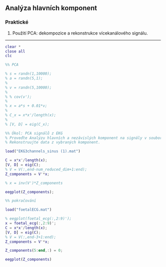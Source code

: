 ## Analýza hlavních komponent

### Praktické

1. Použití PCA: dekompozice a rekonstrukce vícekanálového signálu.

----

```matlab
clear *
close all
clc

%% PCA

% s = randn(1,10000);
% a = randn(5,1);
% 
% v = randn(5,10000);
% 
% % cov(v');
% 
% x = a*s + 0.01*v;
% 
% C_x = x*x'/length(x);
% 
% [V, D] = eig(C_x);

%% Úkol: PCA signálů z EKG
% Proveďte Analýzu hlavních a nezávislých komponent na signály v souborech.
% Rekonstruujte data z vybraných komponent.

load("EKG3channels_sinus (1).mat")

C = x*x'/length(x);
[V, D] = eig(C); 
% V = V(:,end-num_reduced_dim+1:end);
Z_components = V'*x;

% x = inv(V')*Z_components

eegplot(Z_components);

%% pokračování 

load("foetalECG.mat")

% eegplot(foetal_ecg(:,2:9)');
x = foetal_ecg(:,2:9)';
C = x*x'/length(x);
[V, D] = eig(C); 
% V = V(:,end-3+1:end);
Z_components = V'*x;

Z_components(5:end,:) = 0;

eegplot(Z_components)


```
